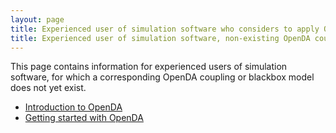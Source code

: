 ```yaml
---
layout: page
title: Experienced user of simulation software who considers to apply OpenDA, but corresponding coupling/blackbox model does not yet exist
title: Experienced user of simulation software, non-existing OpenDA coupling/blackbox model
---
```

This page contains information for experienced users of simulation software, for which a corresponding OpenDA coupling or blackbox model does not yet exist.

* [Introduction to OpenDA](https://openda-association.github.io/wiki/introduction)
* [Getting started with OpenDA](https://openda-association.github.io/wiki/Getting_started)
